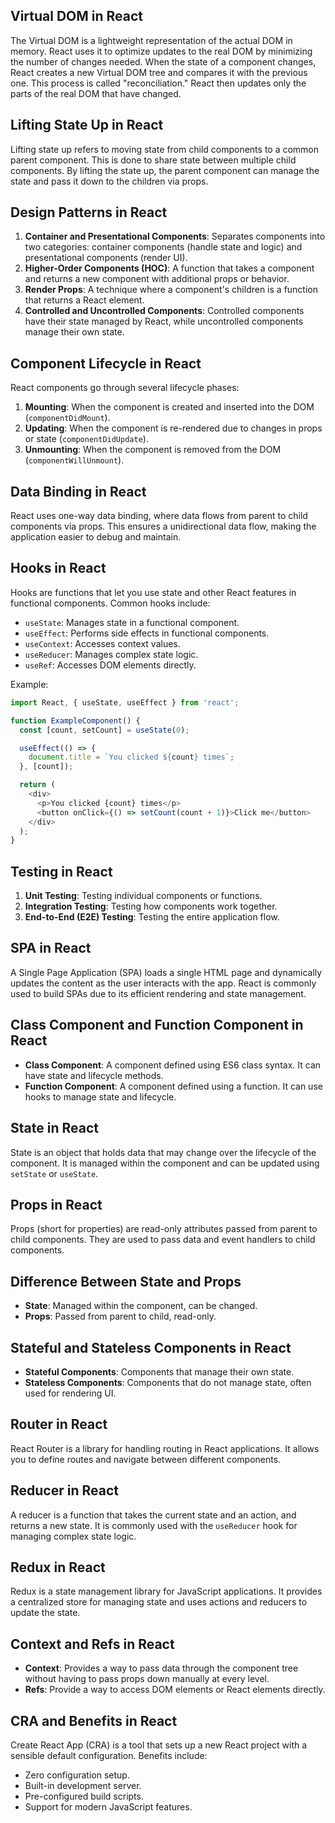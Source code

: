 ## Virtual DOM in React
The Virtual DOM is a lightweight representation of the actual DOM in memory. React uses it to optimize updates to the real DOM by minimizing the number of changes needed. When the state of a component changes, React creates a new Virtual DOM tree and compares it with the previous one. This process is called "reconciliation." React then updates only the parts of the real DOM that have changed.

## Lifting State Up in React
Lifting state up refers to moving state from child components to a common parent component. This is done to share state between multiple child components. By lifting the state up, the parent component can manage the state and pass it down to the children via props.

## Design Patterns in React
1. **Container and Presentational Components**: Separates components into two categories: container components (handle state and logic) and presentational components (render UI).
2. **Higher-Order Components (HOC)**: A function that takes a component and returns a new component with additional props or behavior.
3. **Render Props**: A technique where a component's children is a function that returns a React element.
4. **Controlled and Uncontrolled Components**: Controlled components have their state managed by React, while uncontrolled components manage their own state.

## Component Lifecycle in React
React components go through several lifecycle phases:
1. **Mounting**: When the component is created and inserted into the DOM (`componentDidMount`).
2. **Updating**: When the component is re-rendered due to changes in props or state (`componentDidUpdate`).
3. **Unmounting**: When the component is removed from the DOM (`componentWillUnmount`).

## Data Binding in React
React uses one-way data binding, where data flows from parent to child components via props. This ensures a unidirectional data flow, making the application easier to debug and maintain.

## Hooks in React
Hooks are functions that let you use state and other React features in functional components. Common hooks include:
- `useState`: Manages state in a functional component.
- `useEffect`: Performs side effects in functional components.
- `useContext`: Accesses context values.
- `useReducer`: Manages complex state logic.
- `useRef`: Accesses DOM elements directly.

Example:
```javascript
import React, { useState, useEffect } from 'react';

function ExampleComponent() {
  const [count, setCount] = useState(0);

  useEffect(() => {
    document.title = `You clicked ${count} times`;
  }, [count]);

  return (
    <div>
      <p>You clicked {count} times</p>
      <button onClick={() => setCount(count + 1)}>Click me</button>
    </div>
  );
}
```

## Testing in React
1. **Unit Testing**: Testing individual components or functions.
2. **Integration Testing**: Testing how components work together.
3. **End-to-End (E2E) Testing**: Testing the entire application flow.

## SPA in React
A Single Page Application (SPA) loads a single HTML page and dynamically updates the content as the user interacts with the app. React is commonly used to build SPAs due to its efficient rendering and state management.

## Class Component and Function Component in React
- **Class Component**: A component defined using ES6 class syntax. It can have state and lifecycle methods.
- **Function Component**: A component defined using a function. It can use hooks to manage state and lifecycle.

## State in React
State is an object that holds data that may change over the lifecycle of the component. It is managed within the component and can be updated using `setState` or `useState`.

## Props in React
Props (short for properties) are read-only attributes passed from parent to child components. They are used to pass data and event handlers to child components.

## Difference Between State and Props
- **State**: Managed within the component, can be changed.
- **Props**: Passed from parent to child, read-only.

## Stateful and Stateless Components in React
- **Stateful Components**: Components that manage their own state.
- **Stateless Components**: Components that do not manage state, often used for rendering UI.

## Router in React
React Router is a library for handling routing in React applications. It allows you to define routes and navigate between different components.

## Reducer in React
A reducer is a function that takes the current state and an action, and returns a new state. It is commonly used with the `useReducer` hook for managing complex state logic.

## Redux in React
Redux is a state management library for JavaScript applications. It provides a centralized store for managing state and uses actions and reducers to update the state.

## Context and Refs in React
- **Context**: Provides a way to pass data through the component tree without having to pass props down manually at every level.
- **Refs**: Provide a way to access DOM elements or React elements directly.

## CRA and Benefits in React
Create React App (CRA) is a tool that sets up a new React project with a sensible default configuration. Benefits include:
- Zero configuration setup.
- Built-in development server.
- Pre-configured build scripts.
- Support for modern JavaScript features.
